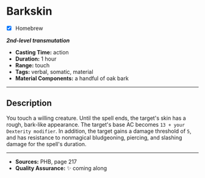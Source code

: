 # Barkskin
- [x] Homebrew

***2nd-level transmutation***
- **Casting Time:** action
- **Duration:** 1 hour
- **Range:** touch
- **Tags:** verbal, somatic, material
- **Material Components:** a handful of oak bark

---

## Description
You touch a willing creature.
Until the spell ends, the target's skin has a rough, bark-like appearance.
The target's base AC becomes `13 + your Dexterity modifier`.
In addition, the target gains a damage threshold of `5`, and has resistance to nonmagical bludgeoning, piercing, and slashing damage for the spell's duration.

---

- **Sources:** PHB, page 217
- **Quality Assurance:** :sparkles: coming along
